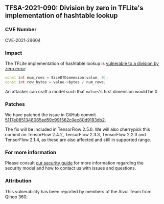 ## TFSA-2021-090: Division by zero in TFLite's implementation of hashtable lookup

### CVE Number
CVE-2021-29604

### Impact
The TFLite implementation of hashtable lookup is [vulnerable to a division by
zero
error](https://github.com/tensorflow/tensorflow/blob/1a8e885b864c818198a5b2c0cbbeca5a1e833bc8/tensorflow/lite/kernels/hashtable_lookup.cc#L114-L115):

```cc
const int num_rows = SizeOfDimension(value, 0);
const int row_bytes = value->bytes / num_rows;
```

An attacker can craft a model such that `values`'s first dimension would be 0.

### Patches
We have patched the issue in GitHub commit
[5117e0851348065ed59c991562c0ec80d9193db2](https://github.com/tensorflow/tensorflow/commit/5117e0851348065ed59c991562c0ec80d9193db2).

The fix will be included in TensorFlow 2.5.0. We will also cherrypick this
commit on TensorFlow 2.4.2, TensorFlow 2.3.3, TensorFlow 2.2.3 and TensorFlow
2.1.4, as these are also affected and still in supported range.

### For more information
Please consult [our security
guide](https://github.com/tensorflow/tensorflow/blob/master/SECURITY.md) for
more information regarding the security model and how to contact us with issues
and questions.

### Attribution
This vulnerability has been reported by members of the Aivul Team from Qihoo
360.
